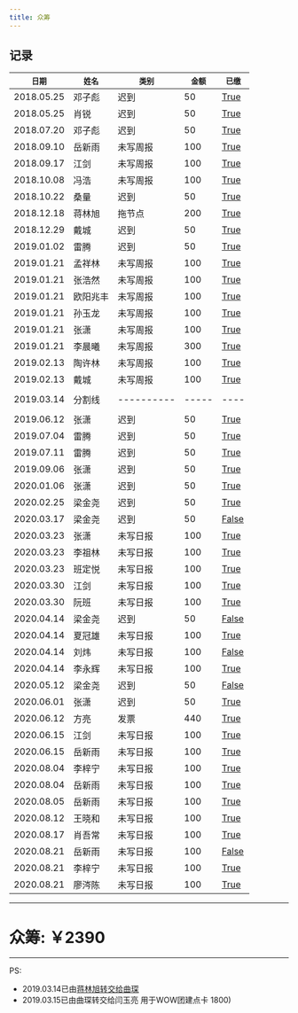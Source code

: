 ```yaml
---
title: 众筹
---
```


## 记录

| `日期` | `姓名` | `类别` | `金额` | `已缴` | 
| ------ | ----- | ------ | ------ | ----- | 
| 2018.05.25 | 邓子彪 | 迟到 | 50 | [True](https://github.com/G-Cinder/Memoranda/raw/master/source/assets/crowdfundings/20180525_062731000_iOS.png)| 
| 2018.05.25 | 肖锐 | 迟到 | 50 | [True](https://github.com/G-Cinder/Memoranda/raw/master/source/assets/crowdfundings/20180525_071525000_iOS.png)| 
| 2018.07.20 | 邓子彪 | 迟到 | 50 | [True](https://github.com/G-Cinder/Memoranda/raw/master/source/assets/crowdfundings/20180720_013507000_iOS.png)| 
| 2018.09.10 | 岳新雨 | 未写周报 | 100 | [True](https://github.com/G-Cinder/Memoranda/raw/master/source/assets/crowdfundings/20180911_010935000_iOS.png)| 
| 2018.09.17 | 江剑 | 未写周报 | 100 | [True](https://github.com/G-Cinder/Memoranda/raw/master/source/assets/crowdfundings/20180918_005923000_iOS.png)| 
| 2018.10.08 | 冯浩 | 未写周报 | 100 | [True](https://github.com/G-Cinder/Memoranda/raw/master/source/assets/crowdfundings/20181008_085527000_iOS.png)| 
| 2018.10.22 | 桑量 | 迟到 | 50 | [True](https://github.com/G-Cinder/Memoranda/raw/master/source/assets/crowdfundings/20181022_015823000_iOS.png)| 
| 2018.12.18 | 蒋林旭 | 拖节点 | 200 | [True](https://github.com/G-Cinder/Memoranda/raw/master/source/assets/crowdfundings/20181229093118.jpg)| 
| 2018.12.29 | 戴城 | 迟到 | 50 | [True](https://github.com/G-Cinder/Memoranda/raw/master/source/assets/crowdfundings/20181229100153.jpg)| 
| 2019.01.02 | 雷腾 | 迟到 | 50 | [True](https://github.com/G-Cinder/Memoranda/raw/master/source/assets/crowdfundings/20190107184355.png)| 
| 2019.01.21 | 孟祥林 | 未写周报 | 100 | [True](https://github.com/G-Cinder/Memoranda/raw/master/source/assets/crowdfundings/20190121_042439000_iOS.png)| 
| 2019.01.21 | 张浩然 | 未写周报 | 100 | [True](https://github.com/G-Cinder/Memoranda/raw/master/source/assets/crowdfundings/20190121_042449000_iOS.png)| 
| 2019.01.21 | 欧阳兆丰 | 未写周报 | 100 | [True](https://github.com/G-Cinder/Memoranda/raw/master/source/assets/crowdfundings/20190121_042456000_iOS.png)| 
| 2019.01.21 | 孙玉龙 | 未写周报 | 100 | [True](https://github.com/G-Cinder/Memoranda/raw/master/source/assets/crowdfundings/20190121_042503000_iOS.png)| 
| 2019.01.21 | 张潇 | 未写周报 | 100 | [True](https://github.com/G-Cinder/Memoranda/raw/master/source/assets/crowdfundings/20190121_042515000_iOS.png)| 
| 2019.01.21 | 李晨曦 | 未写周报 | 300 | [True](https://github.com/G-Cinder/Memoranda/raw/master/source/assets/crowdfundings/20190121_042509000_iOS.png)| 
| 2019.02.13 | 陶许林 | 未写周报 | 100 | [True](https://github.com/G-Cinder/Memoranda/raw/master/source/assets/crowdfundings/20190213123220.png)| 
| 2019.02.13 | 戴城 | 未写周报 | 100 | [True](https://github.com/G-Cinder/Memoranda/raw/master/source/assets/crowdfundings/20190213123203.png)| 
| |  |  |  |  |
| 2019.03.14 | 分割线 | ---------- | ----- | ---- |
| |  |  |  |  |
| 2019.06.12 | 张潇 | 迟到 | 50 | [True](https://github.com/G-Cinder/Memoranda/raw/master/source/assets/crowdfundings/20190612.png)| 
| 2019.07.04 | 雷腾 | 迟到 | 50 | [True](https://github.com/G-Cinder/Memoranda/raw/master/source/assets/crowdfundings/20190704113616.png)| 
| 2019.07.11 | 雷腾 | 迟到 | 50 | [True](https://github.com/G-Cinder/Memoranda/raw/master/source/assets/crowdfundings/20190711_015556000_iOS.png)| 
| 2019.09.06 | 张潇 | 迟到 | 50 | [True](https://github.com/G-Cinder/Memoranda/raw/master/source/assets/crowdfundings/20190906094331.jpg)| 
| 2020.01.06 | 张潇 | 迟到 | 50 | [True](https://github.com/G-Cinder/Memoranda/raw/master/source/assets/crowdfundings/20200106143048.jpg)| 
| 2020.02.25 | 梁金尧 | 迟到 | 50 | [True](https://github.com/G-Cinder/Memoranda/raw/master/source/assets/crowdfundings/20200225.jpg)| 
| 2020.03.17 | 梁金尧 | 迟到 | 50 | [False](https://github.com/G-Cinder/Memoranda/raw/master/source/assets/crowdfundings/404.png)| 
| 2020.03.23 | 张潇 | 未写日报 | 100 | [True](https://github.com/G-Cinder/Memoranda/raw/master/source/assets/crowdfundings/DCIM18.jpg)| 
| 2020.03.23 | 李祖林 | 未写日报 | 100 | [True](https://github.com/G-Cinder/Memoranda/raw/master/source/assets/crowdfundings/DCIM20.jpg)| 
| 2020.03.23 | 班定悦 | 未写日报 | 100 | [True](https://github.com/G-Cinder/Memoranda/raw/master/source/assets/crowdfundings/DCIM19.jpg)| 
| 2020.03.30 | 江剑 | 未写日报 | 100 | [True](https://github.com/G-Cinder/Memoranda/raw/master/source/assets/crowdfundings/DCIM24.jpg)| 
| 2020.03.30 | 阮班 | 未写日报 | 100 | [True](https://github.com/G-Cinder/Memoranda/raw/master/source/assets/crowdfundings/DCIM23.jpg)| 
| 2020.04.14 | 梁金尧 | 迟到 | 50 | [False](https://github.com/G-Cinder/Memoranda/raw/master/source/assets/crowdfundings/20200414.png)| 
| 2020.04.14 | 夏冠雄 | 未写日报 | 100 | [True](https://github.com/G-Cinder/Memoranda/raw/master/source/assets/crowdfundings/DCIM6.jpg)| 
| 2020.04.14 | 刘炜 | 未写日报 | 100 | [False](https://github.com/G-Cinder/Memoranda/raw/master/source/assets/crowdfundings/liuwei.png)| 
| 2020.04.14 | 李永辉 | 未写日报 | 100 | [True](https://github.com/G-Cinder/Memoranda/raw/master/source/assets/crowdfundings/DCIM7.png)| 
| 2020.05.12 | 梁金尧 | 迟到 | 50 | [False](https://github.com/G-Cinder/Memoranda/raw/master/source/assets/crowdfundings/20200512.png)| 
| 2020.06.01 | 张潇 | 迟到 | 50 | [True](https://github.com/G-Cinder/Memoranda/raw/master/source/assets/crowdfundings/20200601.png)| 
| 2020.06.12 | 方亮 | 发票 | 440 | [True](https://github.com/G-Cinder/Memoranda/raw/master/source/assets/crowdfundings/404.png)| 
| 2020.06.15 | 江剑 | 未写日报 | 100 | [True](https://github.com/G-Cinder/Memoranda/raw/master/source/assets/crowdfundings/202006150.jpg)| 
| 2020.06.15 | 岳新雨 | 未写日报 | 100 | [True](https://github.com/G-Cinder/Memoranda/raw/master/source/assets/crowdfundings/202006151.jpg)| 
| 2020.08.04 | 李梓宁 | 未写日报 | 100 | [True](https://github.com/G-Cinder/Memoranda/raw/master/source/assets/crowdfundings/20200804.jpg)| 
| 2020.08.04 | 岳新雨 | 未写日报 | 100 | [True](https://github.com/G-Cinder/Memoranda/raw/master/source/assets/crowdfundings/20200805.png)| 
| 2020.08.05 | 岳新雨 | 未写日报 | 100 | [True](https://github.com/G-Cinder/Memoranda/raw/master/source/assets/crowdfundings/20200806.png)| 
| 2020.08.12 | 王晓和 | 未写日报 | 100 | [True](https://github.com/G-Cinder/Memoranda/raw/master/source/assets/crowdfundings/20200812.jpg)| 
| 2020.08.17 | 肖吾常 | 未写日报 | 100 | [True](https://github.com/G-Cinder/Memoranda/raw/master/source/assets/crowdfundings/202008211.jpg)| 
| 2020.08.21 | 岳新雨 | 未写日报 | 100 | [False](https://github.com/G-Cinder/Memoranda/raw/master/source/assets/crowdfundings/20200821.jpg)| 
| 2020.08.21 | 李梓宁 | 未写日报 | 100 | [True](https://github.com/G-Cinder/Memoranda/raw/master/source/assets/crowdfundings/202008212.jpg)| 
| 2020.08.21 | 廖涔陈 | 未写日报 | 100 | [True](https://github.com/G-Cinder/Memoranda/raw/master/source/assets/crowdfundings/202008210.jpg)| 

-------------------------
# 众筹: ￥2390


-------------------------
PS:
* 2019.03.14已由[蒋林旭转交给曲琛](https://github.com/G-Cinder/Memoranda/raw/master/source/assets/crowdfundings/20190314160752.png)
* 2019.03.15已由曲琛转交给闫玉亮 用于WOW团建点卡 1800)



